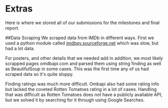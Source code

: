 # Extras
Here is where we stored all of our submissions for the milestones and final report.

##Data Scraping
We scraped data from IMDb in different ways. First we used a python module called [imdbpy.sourceforge.net](imdbpy) which was slow, but had a lot data.

For posters, and other details that we needed add in addition, we most likely scrapped pages omdbapi.com and parsed them using string finding as well as BeautifulSoup in some cases. This was the first time any of us had scraped data so it's quite sloppy.

Finding ratings was much more difficult. Ombapi also had some rating info but lacked the coveted Rotten Tomatoes rating in a lot of cases. Handling that was difficult as Rotten Tomatoes does not have a publicly available API, but we solved it by searching for it through using Google Searches.
